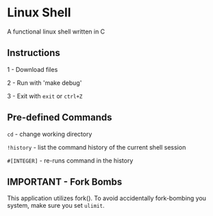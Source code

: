 # Linux Shell
A functional linux shell written in C

## Instructions
1 - Download files

2 - Run with 'make debug'

3 - Exit with `exit` or `ctrl+Z`

## Pre-defined Commands
`cd` - change working directory

`!history` - list the command history of the current shell session

`#[INTEGER]` - re-runs command in the history

## IMPORTANT - Fork Bombs
This application utilizes fork(). To avoid accidentally fork-bombing you system, make sure you set `ulimit`. 